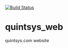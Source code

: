 [![Build Status](https://travis-ci.org/QuintSys/quintsys_web.svg?branch=master)](https://travis-ci.org/QuintSys/quintsys_web)

quintsys_web
============

quintsys.com website
